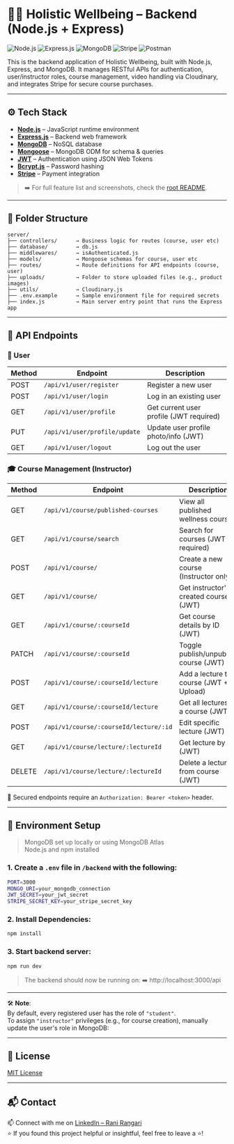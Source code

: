 # 🧘‍♀️ Holistic Wellbeing – Backend (Node.js + Express)

![Node.js](https://img.shields.io/badge/Node.js-339933?style=for-the-badge&logo=nodedotjs&logoColor=white)
![Express.js](https://img.shields.io/badge/Express.js-000000?style=for-the-badge&logo=express&logoColor=white)
![MongoDB](https://img.shields.io/badge/MongoDB-4EA94B?style=for-the-badge&logo=mongodb&logoColor=white)
![Stripe](https://img.shields.io/badge/Stripe-635BFF?style=for-the-badge&logo=stripe&logoColor=white)
![Postman](https://img.shields.io/badge/Postman-FF6C37?style=for-the-badge&logo=postman&logoColor=white)

This is the backend application of Holistic Wellbeing, built with Node.js, Express, and MongoDB. 
It manages RESTful APIs for authentication, user/instructor roles, course management, 
video handling via Cloudinary, and integrates Stripe for secure course purchases.

---

## ⚙️ Tech Stack

- **[Node.js](https://nodejs.org/)** – JavaScript runtime environment  
- **[Express.js](https://expressjs.com/)** – Backend web framework  
- **[MongoDB](https://www.mongodb.com/)** – NoSQL database  
- **[Mongoose](https://mongoosejs.com/)** – MongoDB ODM for schema & queries  
- **[JWT](https://jwt.io/)** – Authentication using JSON Web Tokens  
- **[Bcrypt.js](https://www.npmjs.com/package/bcryptjs)** – Password hashing  
- **[Stripe](https://stripe.com/)** – Payment integration  

> ➡️ For full feature list and screenshots, check the [root README](../README.md).

---

## 📂 Folder Structure

```text
server/
├── controllers/      → Business logic for routes (course, user etc)
├── database/         → db.js
├── middlewares/      → isAuthenticated.js
├── models/           → Mongoose schemas for course, user etc
├── routes/           → Route definitions for API endpoints (course, user)
├── uploads/          → Folder to store uploaded files (e.g., product images)
├── utils/            → Cloudinary.js
├── .env.example      → Sample environment file for required secrets
├── index.js          → Main server entry point that runs the Express app
```

---

## 📮 API Endpoints

### 👤 User

| Method | Endpoint                      | Description                             |
| ------ | ----------------------------- | --------------------------------------- |
| POST   | `/api/v1/user/register`       | Register a new user                     |
| POST   | `/api/v1/user/login`          | Log in an existing user                 |
| GET    | `/api/v1/user/profile`        | Get current user profile (JWT required) |
| PUT    | `/api/v1/user/profile/update` | Update user profile photo/info (JWT)    |
| GET    | `/api/v1/user/logout`         | Log out the user                        |

### 🎓 Course Management (Instructor)

| Method | Endpoint                               | Description                              |
| ------ | -------------------------------------- | ---------------------------------------- |
| GET    | `/api/v1/course/published-courses`     | View all published wellness courses      |
| GET    | `/api/v1/course/search`                | Search for courses (JWT required)        |
| POST   | `/api/v1/course/`                      | Create a new course (Instructor only)    |
| GET    | `/api/v1/course/`                      | Get instructor's created courses (JWT)   |
| GET    | `/api/v1/course/:courseId`             | Get course details by ID (JWT)           |
| PATCH  | `/api/v1/course/:courseId`             | Toggle publish/unpublish course (JWT)    |
| POST   | `/api/v1/course/:courseId/lecture`     | Add a lecture to a course (JWT + Upload) |
| GET    | `/api/v1/course/:courseId/lecture`     | Get all lectures in a course (JWT)       |
| POST   | `/api/v1/course/:courseId/lecture/:id` | Edit specific lecture (JWT)              |
| GET    | `/api/v1/course/lecture/:lectureId`    | Get lecture by ID (JWT)                  |
| DELETE | `/api/v1/course/lecture/:lectureId`    | Delete a lecture from course (JWT)       |

🔐 Secured endpoints require an `Authorization: Bearer <token>` header. 

---

## 🔧 Environment Setup  

> MongoDB set up locally or using MongoDB Atlas  
> Node.js and npm installed

### 1. Create a `.env` file in `/backend` with the following:

```bash
PORT=3000
MONGO_URI=your_mongodb_connection
JWT_SECRET=your_jwt_secret
STRIPE_SECRET_KEY=your_stripe_secret_key
```

### 2. Install Dependencies:

```bash
npm install
```

### 3. Start backend server:

```bash
npm run dev
```

> The backend should now be running on:
> ➡️ http://localhost:3000/api

---

🛠️ **Note**:  
By default, every registered user has the role of `"student"`.   
To assign `"instructor"` privileges (e.g., for course creation), manually update the user's role in MongoDB:

---

## 📜 License

[MIT License](LICENSE)  

---

## 📬 Contact
     
📫 Connect with me on [LinkedIn – Rani Rangari](https://www.linkedin.com/in/rani-rangari/)   
⭐ If you found this project helpful or insightful, feel free to leave a ⭐!  
